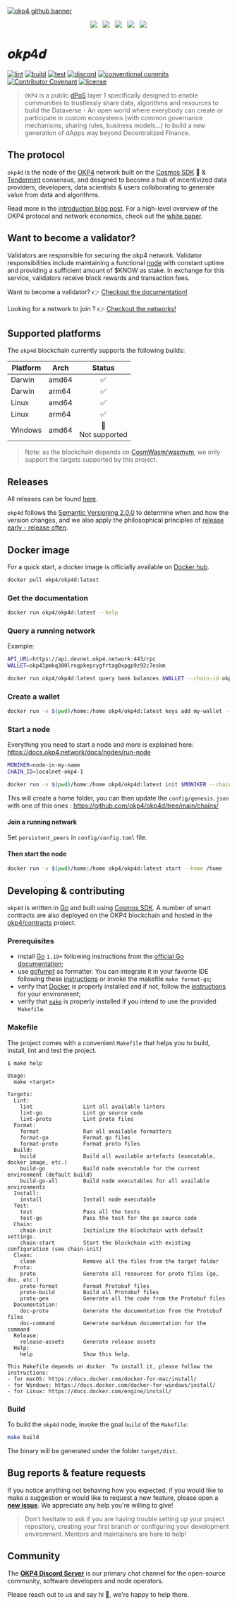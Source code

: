 [![okp4 github banner](https://raw.githubusercontent.com/okp4/okp4d/main/etc/okp4-banner.webp)](https://okp4.network)

<p align="center">
  <a href="https://discord.gg/okp4"><img src="https://img.shields.io/badge/Discord-7289DA?style=for-the-badge&logo=discord&logoColor=white" /></a> &nbsp;
  <a href="https://www.linkedin.com/company/okp4-open-knowledge-protocol-for"><img src="https://img.shields.io/badge/LinkedIn-0077B5?style=for-the-badge&logo=linkedin&logoColor=white" /></a> &nbsp;
  <a href="https://twitter.com/OKP4_Protocol"><img src="https://img.shields.io/badge/Twitter-1DA1F2?style=for-the-badge&logo=twitter&logoColor=white" /></a> &nbsp;
  <a href="https://medium.com/okp4"><img src="https://img.shields.io/badge/Medium-12100E?style=for-the-badge&logo=medium&logoColor=white" /></a> &nbsp;
  <a href="https://www.youtube.com/channel/UCiOfcTaUyv2Szv4OQIepIvg"><img src="https://img.shields.io/badge/YouTube-FF0000?style=for-the-badge&logo=youtube&logoColor=white" /></a>
</p>

# 𝒐𝒌𝒑4𝒅

[![lint](https://img.shields.io/github/actions/workflow/status/okp4/okp4d/lint.yml?label=lint&style=for-the-badge&logo=github)](https://github.com/okp4/okp4d/actions/workflows/lint.yml)
[![build](https://img.shields.io/github/actions/workflow/status/okp4/okp4d/build.yml?label=build&style=for-the-badge&logo=github)](https://github.com/okp4/okp4d/actions/workflows/build.yml)
[![test](https://img.shields.io/github/actions/workflow/status/okp4/okp4d/test.yml?label=test&style=for-the-badge&logo=github)](https://github.com/okp4/okp4d/actions/workflows/test.yml)
[![discord](https://img.shields.io/discord/946759919678406696.svg?label=discord&logo=discord&logoColor=white&style=for-the-badge)](https://discord.gg/okp4)
[![conventional commits](https://img.shields.io/badge/Conventional%20Commits-1.0.0-yellow.svg?style=for-the-badge&logo=conventionalcommits)](https://conventionalcommits.org)
[![Contributor Covenant](https://img.shields.io/badge/Contributor%20Covenant-2.1-4baaaa.svg?style=for-the-badge)](https://github.com/okp4/.github/blob/main/CODE_OF_CONDUCT.md)
[![license](https://img.shields.io/github/license/okp4/okp4d.svg?label=License&style=for-the-badge)](https://opensource.org/licenses/Apache-2.0)

> `OKP4` is a public [dPoS](https://en.bitcoinwiki.org/wiki/DPoS) layer 1 specifically designed to enable communities to trustlessly share data, algorithms and resources to build the Dataverse - An open world where everybody can create or participate in custom ecosystems (with common governance mechanisms, sharing rules, business models...) to build a new generation of dApps way beyond Decentralized Finance.

## The protocol

`okp4d` is the node of the [OKP4](https://okp4.network) network built on the [Cosmos SDK] 💫 & [Tendermint] consensus, and designed to become a hub of incentivized data providers, developers, data scientists & users collaborating to generate value from data and algorithms.

Read more in the [introduction blog post](https://blog.okp4.network/what-is-okp4-b6bb058ae221). For a high-level overview of the OKP4 protocol and network economics, check out the [white paper](https://docs.okp4.network/docs/whitepaper/abstract).

## Want to become a validator?

Validators are responsible for securing the okp4 network. Validator responsibilities include maintaining a functional [node](https://docs.okp4.network/docs/nodes/run-node) with constant uptime and providing a sufficient amount of $KNOW as stake. In exchange for this service, validators receive block rewards and transaction fees.

Want to become a validator? 👉 [Checkout the documentation!](https://docs.okp4.network/docs/nodes/introduction)

Looking for a network to join ? 👉 [Checkout the networks!](https://github.com/okp4/networks)

## Supported platforms

The `okp4d` blockchain currently supports the following builds:

| **Platform** | **Arch** |       **Status**       |
|--------------|----------|:----------------------:|
| Darwin       | amd64    |           ✅            |
| Darwin       | arm64    |           ✅            |
| Linux        | amd64    |           ✅            |
| Linux        | arm64    |           ✅            |
| Windows      | amd64    | ️🚫<br/> Not supported |

> Note: as the blockchain depends on [CosmWasm/wasmvm](https://github.com/CosmWasm/wasmvm), we only support the targets
> supported by this project.

## Releases

All releases can be found [here](https://github.com/okp4/okp4d/releases).

`okp4d` follows the [Semantic Versioning 2.0.0](https://semver.org/) to determine when and how the version changes, and
we also apply the philosophical principles of [release early - release often](https://en.wikipedia.org/wiki/Release_early,_release_often).

## Docker image

For a quick start, a docker image is officially available on [Docker hub](https://hub.docker.com/r/okp4/okp4d).

```bash
docker pull okp4/okp4d:latest
```

### Get the documentation

```bash
docker run okp4/okp4d:latest --help
```

### Query a running network

Example:

```bash
API_URL=https://api.devnet.okp4.network:443/rpc
WALLET=okp41pmkq300lrngpkeprygfrtag0xpgp9z92c7eskm

docker run okp4/okp4d:latest query bank balances $WALLET --chain-id okp4-devnet-1 --node $API_URL
 ```

### Create a wallet

```bash
docker run -v $(pwd)/home:/home okp4/okp4d:latest keys add my-wallet --keyring-backend test --home /home 
```

### Start a node

Everything you need to start a node and more is explained here: <https://docs.okp4.network/docs/nodes/run-node>

```bash
MONIKER=node-in-my-name
CHAIN_ID=localnet-okp4-1

docker run -v $(pwd)/home:/home okp4/okp4d:latest init $MONIKER --chain-id $CHAIN_ID --home /home 
```

This will create a home folder, you can then update the `config/genesis.json` with one of this ones : <https://github.com/okp4/okp4d/tree/main/chains/>

#### Join a running network

Set `persistent_peers` in `config/config.toml` file.

#### Then start the node

```bash
docker run -v $(pwd)/home:/home okp4/okp4d:latest start --home /home
```

## Developing & contributing

`okp4d` is written in [Go] and built using [Cosmos SDK]. A number of smart contracts are also deployed on the
OKP4 blockchain and hosted in the [okp4/contracts](https://github.com/okp4/contracts) project.

### Prerequisites

- install [Go] `1.19+` following instructions from the [official Go documentation](https://golang.org/doc/install);
- use [gofumpt](https://github.com/mvdan/gofumpt) as formatter. You can integrate it in your favorite IDE following these [instructions](https://github.com/mvdan/gofumpt#installation) or invoke the makefile `make format-go`;
- verify that [Docker] is properly installed and if not, follow the [instructions](https://docs.docker.com) for your environment;
- verify that [`make`](https://fr.wikipedia.org/wiki/Make) is properly installed if you intend to use the provided `Makefile`.

### Makefile

The project comes with a convenient `Makefile` that helps you to build, install, lint and test the project.

```text
$ make help

Usage:
  make <target>

Targets:
  Lint:
    lint                Lint all available linters
    lint-go             Lint go source code
    lint-proto          Lint proto files
  Format:
    format              Run all available formatters
    format-go           Format go files
    format-proto        Format proto files
  Build:
    build               Build all available artefacts (executable, docker image, etc.)
    build-go            Build node executable for the current environment (default build)
    build-go-all        Build node executables for all available environments
  Install:
    install             Install node executable
  Test:
    test                Pass all the tests
    test-go             Pass the test for the go source code
  Chain:
    chain-init          Initialize the blockchain with default settings.
    chain-start         Start the blockchain with existing configuration (see chain-init)
  Clean:
    clean               Remove all the files from the target folder
  Proto:
    proto               Generate all resources for proto files (go, doc, etc.)
    proto-format        Format Protobuf files
    proto-build         Build all Protobuf files
    proto-gen           Generate all the code from the Protobuf files
  Documentation:
    doc-proto           Generate the documentation from the Protobuf files
    doc-command         Generate markdown documentation for the command
  Release:
    release-assets      Generate release assets
  Help:
    help                Show this help.

This Makefile depends on docker. To install it, please follow the instructions:
- for macOS: https://docs.docker.com/docker-for-mac/install/
- for Windows: https://docs.docker.com/docker-for-windows/install/
- for Linux: https://docs.docker.com/engine/install/
```

### Build

To build the `okp4d` node, invoke the goal `build` of the `Makefile`:

```sh
make build
```

The binary will be generated under the folder `target/dist`.

## Bug reports & feature requests

If you notice anything not behaving how you expected, if you would like to make a suggestion or would like
to request a new feature, please open a [**new issue**](https://github.com/okp4/okp4d/issues/new/choose). We appreciate any help
you're willing to give!

> Don't hesitate to ask if you are having trouble setting up your project repository, creating your first branch or
> configuring your development environment. Mentors and maintainers are here to help!

## Community

The [**OKP4 Discord Server**](https://discord.gg/okp4) is our primary chat channel for the open-source community,
software developers and node operators.

Please reach out to us and say hi 👋, we're happy to help there.

[Cosmos SDK]: https://v1.cosmos.network/sdk
[Docker]: https://www.docker.com/
[Go]: https://go.dev
[Tendermint]: https://tendermint.com/
